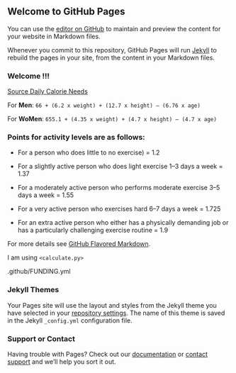 ## Welcome to GitHub Pages

You can use the [editor on GitHub](https://github.com/csxavier/Calorie-Calculator/edit/master/README.md) to maintain and preview the content for your website in Markdown files.

Whenever you commit to this repository, GitHub Pages will run [Jekyll](https://jekyllrb.com/) to rebuild the pages in your site, from the content in your Markdown files.

### Welcome !!!

                               

[Source Daily Calorie Needs](https://www.aqua-calc.com/calculate/daily-calorie-needs)

 

For **Men**: `66 + (6.2 x weight) + (12.7 x height) – (6.76 x age)`

 

For **WoMen**: `655.1 + (4.35 x weight) + (4.7 x height) – (4.7 x age)`                  

 

### Points for activity levels are as follows:                         

* For a person who does little to no exercise) = 1.2

* For a slightly active person who does light exercise 1–3 days a week =  1.37

* For a moderately active person who performs moderate exercise 3–5 days a week = 1.55

* For a very active person who exercises hard 6–7 days a week = 1.725

* For an extra active person who either has a physically demanding job or has a particularly challenging exercise routine = 1.9

 

For more details see [GitHub Flavored Markdown](https://guides.github.com/features/mastering-markdown/).

I am using ```<calculate.py>```

.github/FUNDING.yml

### Jekyll Themes

Your Pages site will use the layout and styles from the Jekyll theme you have selected in your [repository settings](https://github.com/csxavier/Calorie-Calculator/settings). The name of this theme is saved in the Jekyll `_config.yml` configuration file.

### Support or Contact

Having trouble with Pages? Check out our [documentation](https://help.github.com/categories/github-pages-basics/) or [contact support](https://github.com/contact) and we’ll help you sort it out.
